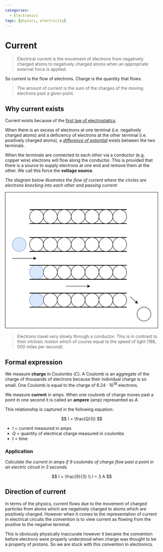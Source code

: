 ```yaml
---
categories:
  - Electronics
tags: [physics, electricity]
---
```


# Current

> Electrical current is the movement of electrons from negatively charged atoms
> to negatively charged atoms when an appropriate external force is applied.

So current is the flow of electrons. Charge is the quantity that flows.

> The amount of current is the sum of the charges of the moving electrons past a
> given point.

## Why current exists

Current exists because of the
[first law of electrostatics](/Electronics_and_Hardware/Physics_of_electricity/Coulombs_Laws.md).

When there is an excess of electrons at one terminal (i.e. negatively charged
atoms) and a deficiency of electrons at the other terminal (i.e. positively
charged atoms), a
[_difference of potential_](/Electronics_and_Hardware/Analogue_circuits/Voltage.md)
exists between the two terminals.

When the terminals are connected to each other via a conductor (e.g. copper
wire) electrons will flow along the conductor. This is provided that there is a
source to supply electrons at one end and remove them at the other. We call this
force the **voltage source**.

_The diagram below illustrates the flow of current where the circles are
electrons knocking into each other and passing current:_

![](/_img/charge-cylinder.svg)

> Electrons travel very slowly through a conductor. This is in contrast to their
> intrinsic motion which of course equal to the speed of light (186, 000 miles
> per second).

## Formal expression

We measure **charge** in Coulombs ($C$). A Coulomb is an aggregate of the charge
of thousands of electrons because their individual charge is so small. One
Coulomb is equal to the charge of $6.24 \cdot 10 ^{18}$ electrons.

We measure **current** in amps. When one coulomb of charge moves past a point in
one second it is called an **ampere** (amp) represented as $A$.

This relationship is captured in the following equation:

$$
I = \frac{Q}{t}
$$

- $I$ = current measured in amps
- $Q$ = quantity of electrical charge measured in coulombs
- $t$ = time

### Application

_Calculate the current in amps if 9 coulombs of charge flow past a point in an
electric circuit in 3 seconds._

$$
I = \frac{9}{3} \\
I = 3  A
$$

## Direction of current

In terms of the physics, current flows due to the movement of charged particles
from atoms which are negatively charged to atoms which are positively charged.
However when it comes to the representation of current in electrical circuits
the convention is to view current as flowing from the positive to the negative
terminal.

This is obviously physically inaccurate however it became the convention before
electrons were properly understood when charge was thought to be a property of
protons. So we are stuck with this convention in electronics.

